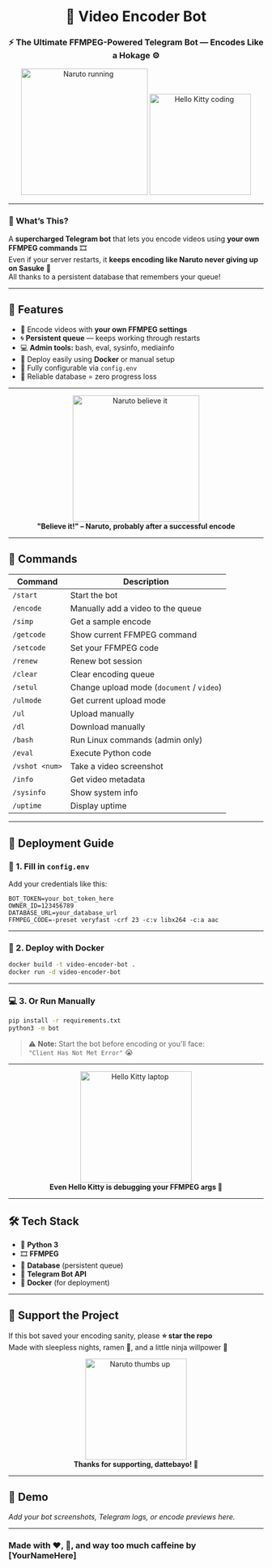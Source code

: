 <h1 align="center">🍥 Video Encoder Bot</h1>
<h3 align="center">⚡ The Ultimate FFMPEG-Powered Telegram Bot — Encodes Like a Hokage ⚙️</h3>

<p align="center">
  <img src="https://i.giphy.com/y5efFpqW5knlu.webp" width="250" alt="Naruto running">
  <img src="https://media.giphy.com/media/mCRJDo24UvJMA/giphy.gif" width="200" alt="Hello Kitty coding">
</p>

---

### 🧠 What’s This?
A **supercharged Telegram bot** that lets you encode videos using **your own FFMPEG commands** 🎞️  
Even if your server restarts, it **keeps encoding like Naruto never giving up on Sasuke** 💪  
All thanks to a persistent database that remembers your queue!

---

## 💪 Features
- 🍥 Encode videos with **your own FFMPEG settings**
- 🌀 **Persistent queue** — keeps working through restarts
- 💻 **Admin tools:** bash, eval, sysinfo, mediainfo
- 🐳 Deploy easily using **Docker** or manual setup
- 🧾 Fully configurable via `config.env`
- 💾 Reliable database = zero progress loss

---

<p align="center">
  <img src="https://media.giphy.com/media/26gssIytJvy1b1THO/giphy.gif" width="250" alt="Naruto believe it">
  <br>
  <b>"Believe it!" – Naruto, probably after a successful encode</b>
</p>

---

## 💬 Commands

| Command | Description |
|----------|-------------|
| `/start` | Start the bot |
| `/encode` | Manually add a video to the queue |
| `/simp` | Get a sample encode |
| `/getcode` | Show current FFMPEG command |
| `/setcode` | Set your FFMPEG code |
| `/renew` | Renew bot session |
| `/clear` | Clear encoding queue |
| `/setul` | Change upload mode (`document` / `video`) |
| `/ulmode` | Get current upload mode |
| `/ul` | Upload manually |
| `/dl` | Download manually |
| `/bash` | Run Linux commands (admin only) |
| `/eval` | Execute Python code |
| `/vshot <num>` | Take a video screenshot |
| `/info` | Get video metadata |
| `/sysinfo` | Show system info |
| `/uptime` | Display uptime |

---

## 🧰 Deployment Guide

### 🧾 1. Fill in `config.env`
Add your credentials like this:

```env
BOT_TOKEN=your_bot_token_here
OWNER_ID=123456789
DATABASE_URL=your_database_url
FFMPEG_CODE=-preset veryfast -crf 23 -c:v libx264 -c:a aac
```

---

### 🐳 2. Deploy with Docker
```bash
docker build -t video-encoder-bot .
docker run -d video-encoder-bot
```

---

### 💻 3. Or Run Manually
```bash
pip install -r requirements.txt
python3 -m bot
```

> ⚠️ **Note:** Start the bot before encoding or you'll face:  
> `"Client Has Not Met Error"` 😭

---

<p align="center">
  <img src="https://media.giphy.com/media/YQitE4YNQNahy/giphy.gif" width="220" alt="Hello Kitty laptop">
  <br>
  <b>Even Hello Kitty is debugging your FFMPEG args 💅</b>
</p>

---

## 🛠️ Tech Stack
- 🐍 **Python 3**
- 🎞️ **FFMPEG**
- 💾 **Database** (persistent queue)
- 🤖 **Telegram Bot API**
- 🐳 **Docker** (for deployment)

---

## 💖 Support the Project
If this bot saved your encoding sanity, please **⭐ star the repo**  
Made with sleepless nights, ramen 🍜, and a little ninja willpower 🍃

<p align="center">
  <img src="https://media.giphy.com/media/J93sVmfYBtsRi/giphy.gif" width="200" alt="Naruto thumbs up">
  <br>
  <b>Thanks for supporting, dattebayo! 🍥</b>
</p>

---

## 📸 Demo
_Add your bot screenshots, Telegram logs, or encode previews here._

---

### Made with ❤️, 🦾, and way too much caffeine by [YourNameHere]

